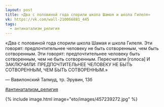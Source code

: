 ```yaml
---
layout: post
title: «Два с половиной года спорили школа Шамая и школа Гилеля»
vk: https://vk.com/wall-210066881_445
tags:
  - антинатализм_религия
---
```

«Два с половиной года спорили школа Шамая и школа Гилеля. Эти говорят: предпочтительнее человеку не быть сотворенным, чем быть сотворенным. Эти говорят: предпочтительнее человеку быть сотворенным, чем не быть сотворенным. Пересчитали \[голоса\] И ЗАКЛЮЧИЛИ: ПРЕДПОЧТИТЕЛЬНЕЕ ЧЕЛОВЕКУ НЕ БЫТЬ СОТВОРЕННЫМ, ЧЕМ БЫТЬ СОТВОРЕННЫМ.»

— Вавилонский Талмуд, тр. Эрувин, 13б

[#антинатализм_религия](poisk.html#антинатализм_религия)

{% include image.html image="eto/images/457239272.jpg" %}